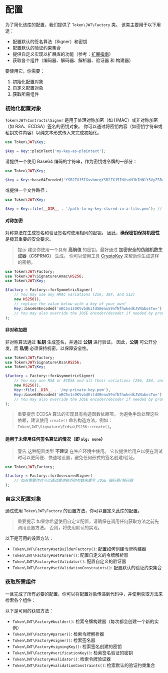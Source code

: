 # 配置

为了简化该库的配置，我们提供了 `Token\JWT\Factory` 类。 该类主要用于以下用途：

* 配置默认的签名算法（Signer）和密钥
* 配置默认的验证约束集合
* 提供自定义实现以扩展库的功能（参考：[扩展指南](../guides/extending-the-library.md)）
* 获取各个组件（编码器、解码器、解析器、验证器 和 构建器）

要使用它，你需要：

1. 初始化配置对象
1. 自定义配置对象
1. 获取所需组件

### 初始化配置对象

`Token\JWT\Contracts\Signer` 是用于处理对称加密（如 HMAC）或非对称加密（如 RSA、ECDSA）签名的密钥对象。
你可以通过将密钥内容（如密钥字符串或私钥文件内容）以纯文本形式传入来完成初始化。

```php
use Token\JWT\Key;

$key = Key::plainText('my-key-as-plaintext');
```

请提供一个使用 Base64 编码的字符串，作为密钥或令牌的一部分：

```php
use Token\JWT\Key;

$key = Key::base64Encoded('YSB2ZXJ5IGxvbmcgYSB2ZXJ5IHVsdHJhIHNlY3VyZSBrZXkgZm9yIG15IGFtYXppbmcgdG9rZW5z');
```

或提供一个文件路径：

```php
use Token\JWT\Key;

$key = Key::file(__DIR__ . '/path-to-my-key-stored-in-a-file.pem'); // this reads the file and keeps its contents in memory
```

#### 对称加密

对称算法在生成签名和验证签名时使用相同的密钥。
因此，**确保密钥保持机密性** 是极其重要的安全要求。

> 提示
> 建议你使用一个具有 **高熵值** 的密钥，最好通过 **加密安全的伪随机数生成器（CSPRNG）** 生成。
> 你可以使用工具 [CryptoKey](https://github.com/AndrewCarterUK/CryptoKey) 来帮助你生成这样的密钥。

```php
use Token\JWT\Factory;
use Token\JWT\Signature\Hmac\HS256;
use Token\JWT\Key;

$factory = Factory::forSymmetricSigner(
    // You may use any HMAC variations (256, 384, and 512)
    new HS256(),
    // replace the value below with a key of your own!
    Key::base64Encoded('mBC5v1sOKVvbdEitdSBenu59nfNfhwkedkJVNabosTw=')
    // You may also override the JOSE encoder/decoder if needed by providing extra arguments here
);
```

#### 非对称加密

非对称算法通过 **私钥** 生成签名，并通过 **公钥** 进行验证。
因此，**公钥** 可公开分发，而 **私钥** 必须保持机密，以保障安全性。

```php
use Token\JWT\Factory;
use Token\JWT\Signature\Rsa\RS256;
use Token\JWT\Key;

$factory = Factory::forAsymmetricSigner(
    // You may use RSA or ECDSA and all their variations (256, 384, and 512)
    new RS256(),
    Key::file(__DIR__ . '/my-private-key.pem'),
    Key::base64Encoded('mBC5v1sOKVvbdEitdSBenu59nfNfhwkedkJVNabosTw=')
    // You may also override the JOSE encoder/decoder if needed by providing extra arguments here
);
```

> 重要提示
> ECDSA 算法的实现具有构造函数依赖项。
> 为避免手动处理这些依赖，建议使用 `create()` 命名构造方法，例如：`Token\JWT\Signature\Ecdsa\ES256::create()`。

#### 适用于未使用任何签名算法的情况（即 `alg: none`）

> 警告
> 这种配置类型 **不建议** 在生产环境中使用。
> 它仅提供给用户以便在测试时可以更简便、快速地设置，避免任何形式的签名创建/验证。

```php
use Token\JWT\Factory;

$factory = Factory::forUnsecuredSigner(
    // 如有需要你也可以通过提供额外的参数来重写 JOSE 编码器/解码器
);
```

### 自定义配置对象

通过使用 `Token\JWT\Factory` 的设置方法，你可以自定义此库的配置。

> 重要提示
> 如果你希望使用自定义配置，请确保在调用任何获取方法之前先调用设置方法。
> 否则，将使用默认的实现。

以下是可用的设置方法：

* `Token\JWT\Factory#setBuilderFactory()`: 配置如何创建令牌构建器
* `Token\JWT\Factory#setParser()`: 配置自定义的令牌解析器
* `Token\JWT\Factory#setValidator()`: 配置自定义的验证器
* `Token\JWT\Factory#setValidationConstraints()`: 配置默认的验证约束集合

### 获取所需组件

一旦完成了所有必要的配置，你可以将配置对象传递到代码中，并使用获取方法来检索各个组件：

以下是可用的获取方法：

* `Token\JWT\Factory#builder()`: 检索令牌构建器（每次都会创建一个新的实例）
* `Token\JWT\Factory#parser()`: 检索令牌解析器
* `Token\JWT\Factory#signer()`: 检索签名器
* `Token\JWT\Factory#signingKey()`: 检索签名创建的密钥
* `Token\JWT\Factory#verificationKey()`: 检索签名验证的密钥
* `Token\JWT\Factory#validator()`: 检索令牌验证器
* `Token\JWT\Factory#validationConstraints()`: 检索默认的验证约束集合
